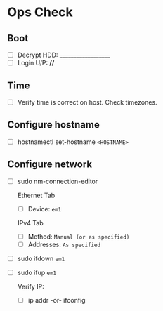# Ops Check

## Boot
- [ ] Decrypt HDD: __________________
- [ ] Login U/P: __________________//__________________

## Time
- [ ] Verify time is correct on host. Check timezones.

## Configure hostname
- [ ] hostnamectl set-hostname ```<HOSTNAME>```

## Configure network
- [ ] sudo nm-connection-editor
  
  Ethernet Tab
  - [ ] Device: ```em1```
  
  IPv4 Tab
  - [ ] Method: ```Manual (or as specified)```
  - [ ] Addresses: ```As specified```
- [ ] sudo ifdown ```em1```
- [ ] sudo ifup ```em1```

  Verify IP:
  - [ ] ip addr -or- ifconfig
